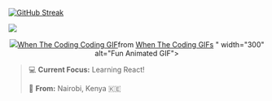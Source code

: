 
[![GitHub Streak](https://github-readme-streak-stats.herokuapp.com/?user=YOUR_USERNAME&theme=dark)](https://git.io/streak-stats)

<img src="https://readme-typing-svg.herokuapp.com/?lines=Hello+World!;I'm+a+developer.;Check+out+my+repos!&center=true&size=20">


<p align="center">
  <img src="<div class="tenor-gif-embed" data-postid="21749595" data-share-method="host" data-aspect-ratio="1.06667" data-width="100%"><a href="https://tenor.com/view/when-the-coding-when-the-coding-when-the-coding-is-when-the-meme-gif-21749595">When The Coding Coding GIF</a>from <a href="https://tenor.com/search/when+the+coding-gifs">When The Coding GIFs</a></div> <script type="text/javascript" async src="https://tenor.com/embed.js"></script>" width="300" alt="Fun Animated GIF">
</p>

> 💻 **Current Focus:** Learning React!
>
> 📍 **From:** Nairobi, Kenya 🇰🇪
